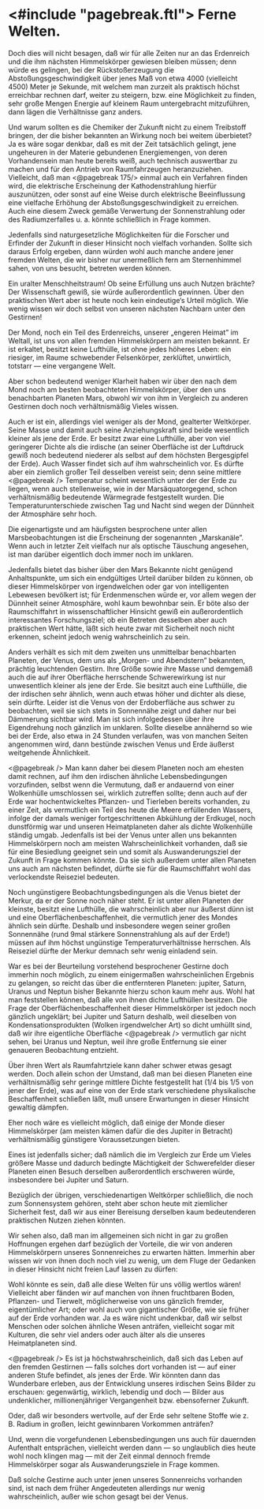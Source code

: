 <#include "pagebreak.ftl">
Ferne Welten.
=============

Doch dies will nicht besagen, daß wir für alle Zeiten nur
an das Erdenreich und die ihm nächsten Himmelskörper gewiesen
bleiben müssen; denn würde es gelingen, bei der Rückstoßerzeugung
die Abstoßungsgeschwindigkeit über jenes Maß von etwa
4000 (vielleicht 4500) Meter je Sekunde, mit welchem man zurzeit
als praktisch höchst erreichbar rechnen darf, weiter zu steigern,
bzw. eine Möglichkeit zu finden, sehr große Mengen Energie
auf kleinem Raum untergebracht mitzuführen, dann lägen
die Verhältnisse ganz anders.

Und warum sollten es die Chemiker der Zukunft nicht zu
einem Treibstoff bringen, der die bisher bekannten an Wirkung
noch bei weitem überbietet? Ja es wäre sogar denkbar, daß es
mit der Zeit tatsächlich gelingt, jene ungeheuren in der Materie
gebundenen Energiemengen, von deren Vorhandensein man heute
bereits weiß, auch technisch auswertbar zu machen und für den
Antrieb von Raumfahrzeugen heranzuziehen. Vielleicht, daß man
\<@pagebreak 175/> einmal auch ein Verfahren finden wird, die elektrische Erscheinung
der Kathodenstrahlung hierfür auszunützen, oder sonst auf
eine Weise durch elektrische Beeinflussung eine vielfache Erhöhung
der Abstoßungsgeschwindigkeit zu erreichen. Auch eine diesem
Zweck gemäße Verwertung der Sonnenstrahlung oder des Radiumzerfalles
u. a. könnte schließlich in Frage kommen.

Jedenfalls sind naturgesetzliche Möglichkeiten für die Forscher
und Erfinder der Zukunft in dieser Hinsicht noch vielfach vorhanden.
Sollte sich daraus Erfolg ergeben, dann würden wohl
auch manche andere jener fremden Welten, die wir bisher nur
unermeßlich fern am Sternenhimmel sahen, von uns besucht,
betreten werden können.

Ein uralter Menschheitstraum! Ob seine Erfüllung uns auch
Nutzen brächte? Der Wissenschaft gewiß, sie würde außerordentlich
gewinnen. Über den praktischen Wert aber ist heute
noch kein eindeutige‘s Urteil möglich. Wie wenig wissen wir
doch selbst von unseren nächsten Nachbarn unter den Gestirnen!

Der Mond, noch ein Teil des Erdenreichs, unserer „engeren
Heimat” im Weltall, ist uns von allen fremden Himmelskörpern
am meisten bekannt. Er ist erkaltet, besitzt keine Lufthülle, ist ohne
jedes höheres Leben: ein riesiger, im Raume schwebender Felsenkörper,
zerklüftet, unwirtlich, totstarr — eine vergangene Welt.

Aber schon bedeutend weniger Klarheit haben wir über den
nach dem Mond noch am besten beobachteten Himmelskörper,
über den uns benachbarten Planeten Mars, obwohl wir von ihm
in Vergleich zu anderen Gestirnen doch noch verhältnismäßig
Vieles wissen.

Auch er ist ein, allerdings viel weniger als der Mond, gealterter
Weltkörper. Seine Masse und damit auch seine Anziehungskraft
sind beide wesentlich kleiner als jene der Erde. Er besitzt zwar
eine Lufthülle, aber von viel geringerer Dichte als die irdische
(an seiner Oberfläche ist der Luftdruck gewiß noch bedeutend
niederer als selbst auf dem höchsten Bergesgipfel der Erde). Auch
Wasser findet sich auf ihm wahrscheinlich vor. Es dürfte aber
ein ziemlich großer Teil desselben vereist sein; denn seine mittlere
\<@pagebreak /> Temperatur scheint wesentlich unter der der Erde zu liegen,
wenn auch stellenweise, wie in der Marsäquatorgegend, schon
verhältnismäßig bedeutende Wärmegrade festgestellt wurden. Die
Temperaturunterschiede zwischen Tag und Nacht sind wegen der
Dünnheit der Atmosphäre sehr hoch.

Die eigenartigste und am häufigsten besprochene unter allen
Marsbeobachtungen ist die Erscheinung der sogenannten „Marskanäle”.
Wenn auch in letzter Zeit vielfach nur als optische Täuschung
angesehen, ist man darüber eigentlich doch immer noch im
unklaren.

Jedenfalls bietet das bisher über den Mars Bekannte nicht genügend
Anhaltspunkte, um sich ein endgültiges Urteil darüber
bilden zu können, ob dieser Himmelskörper von irgendwelchen
oder gar von intelligenten Lebewesen bevölkert ist; für Erdenmenschen
würde er, vor allem wegen der Dünnheit seiner Atmosphäre,
wohl kaum bewohnbar sein. Er böte also der Raumschiffahrt
in wissenschaftlicher Hinsicht gewiß ein außerordentlich
interessantes Forschungsziel; ob ein Betreten desselben
aber auch praktischen Wert hätte, läßt sich heute zwar mit
Sicherheit noch nicht erkennen, scheint jedoch wenig wahrscheinlich zu sein.

Anders verhält es sich mit dem zweiten uns unmittelbar benachbarten
Planeten, der Venus, dem uns als „Morgen- und
Abendstern” bekannten, prächtig leuchtenden Gestirn. Ihre
Größe sowie ihre Masse und demgemäß auch die auf ihrer Oberfläche
herrschende Schwerewirkung ist nur unwesentlich kleiner
als jene der Erde. Sie besitzt auch eine Lufthülle, die der irdischen
sehr ähnlich, wenn auch etwas höher und dichter als diese,
sein dürfte. Leider ist die Venus von der Erdoberfläche aus
schwer zu beobachten, weil sie sich stets in Sonnennähe zeigt
und daher nur bei Dämmerung sichtbar wird. Man ist sich infolgedessen
über ihre Eigendrehung noch gänzlich im unklaren. Sollte
dieselbe annähernd so wie bei der Erde, also etwa in 24 Stunden
verlaufen, was von manchen Seiten angenommen wird, dann bestünde
zwischen Venus und Erde äußerst weitgehende Ähnlichkeit.

\<@pagebreak /> Man kann daher bei diesem Planeten noch am ehesten damit
rechnen, auf ihm den irdischen ähnliche Lebensbedingungen vorzufinden,
selbst wenn die Vermutung, daß er andauernd von einer
Wolkenhülle umschlossen sei, wirklich zutreffen sollte; denn auch
auf der Erde war hochentwickeltes Pflanzen- und Tierleben bereits
vorhanden, zu einer Zeit, als vermutlich ein Teil des heute
die Meere erfüllenden Wassers, infolge der damals weniger fortgeschrittenen
Abkühlung der Erdkugel, noch dunstförmig war
und unseren Heimatplaneten daher als dichte Wolkenhülle ständig
umgab. Jedenfalls ist bei der Venus unter allen uns bekannten
Himmelskörpern noch am meisten Wahrscheinlichkeit
vorhanden, daß sie für eine Besiedlung geeignet sein und somit
als Auswanderungsziel der Zukunft in Frage kommen könnte.
Da sie sich außerdem unter allen Planeten uns auch am nächsten
befindet, dürfte sie für die Raumschiffahrt wohl das verlockendste
Reiseziel bedeuten.

Noch ungünstigere Beobachtungsbedingungen als die Venus
bietet der Merkur, da er der Sonne noch näher steht. Er ist
unter allen Planeten der kleinste, besitzt eine Lufthülle, die wahrscheinlich
aber nur äußerst dünn ist und eine Oberflächenbeschaffenheit,
die vermutlich jener des Mondes ähnlich sein dürfte.
Deshalb und insbesondere wegen seiner großen Sonnennähe (rund
9mal stärkere Sonnenstrahlung als auf der Erde!) müssen auf
ihm höchst ungünstige Temperaturverhältnisse herrschen. Als
Reiseziel dürfte der Merkur demnach sehr wenig einladend sein.

War es bei der Beurteilung vorstehend besprochener Gestirne
doch immerhin noch möglich, zu einem einigermaßen wahrscheinlichen
Ergebnis zu gelangen, so reicht das über die entfernteren
Planeten: jupiter, Saturn, Uranus und Neptun bisher Bekannte
hierzu schon kaum mehr aus. Wohl hat man feststellen
können, daß alle von ihnen dichte Lufthüllen besitzen. Die
Frage der Oberflächenbeschaffenheit dieser Himmelskörper ist
jedoch noch gänzlich ungeklärt; bei Jupiter und Saturn deshalb,
weil dieselben von Kondensationsprodukten (Wolken irgendwelcher
Art) so dicht umhüllt sind, daß wir ihre eigentliche Oberfläche
\<@pagebreak /> vermutlich gar nicht sehen, bei Uranus und Neptun, weil
ihre große Entfernung sie einer genaueren Beobachtung entzieht.

Über ihren Wert als Raumfahrtziele kann daher schwer etwas
gesagt werden. Doch allein schon der Umstand, daß man bei
diesen Planeten eine verhältnismäßig sehr geringe mittlere Dichte
festgestellt hat (1/4 bis 1/5 von jener der Erde), was auf eine von
der Erde stark verschiedene physikalische Beschaffenheit schließen
läßt, muß unsere Erwartungen in dieser Hinsicht gewaltig dämpfen.

Eher noch wäre es vielleicht möglich, daß einige der Monde
dieser Himmelskörper (am meisten kämen dafür die des Jupiter
in Betracht) verhältnismäßig günstigere Voraussetzungen bieten.

Eines ist jedenfalls sicher; daß nämlich die im Vergleich zur
Erde um Vieles größere Masse und dadurch bedingte Mächtigkeit
der Schwerefelder dieser Planeten einen Besuch derselben
außerordentlich erschweren würde, insbesondere bei Jupiter und
Saturn.

Bezüglich der übrigen, verschiedenartigen Weltkörper schließlich,
die noch zum Sonnensystem gehören, steht aber schon heute
mit ziemlicher Sicherheit fest, daß wir aus einer Bereisung derselben
kaum bedeutenderen praktischen Nutzen ziehen könnten.

Wir sehen also, daß man im allgemeinen sich nicht in gar zu
großen Hoffnungen ergehen darf bezüglich der Vorteile, die wir
von anderen Himmelskörpern unseres Sonnenreiches zu erwarten
hätten. Immerhin aber wissen wir von ihnen doch noch viel
zu wenig, um dem Fluge der Gedanken in dieser Hinsicht nicht
freien Lauf lassen zu dürfen:

Wohl könnte es sein, daß alle diese Welten für uns völlig
wertlos wären! Vielleicht aber fänden wir auf manchen von
ihnen fruchtbaren Boden, Pflanzen- und Tierwelt, möglicherweise
von uns gänzlich fremder, eigentümlicher Art; oder wohl
auch von gigantischer Größe, wie sie früher auf der Erde vorhanden
war. Ja es wäre nicht undenkbar, daß wir selbst Menschen
oder solchen ähnliche Wesen anträfen, vielleicht sogar mit
Kulturen, die sehr viel anders oder auch älter als die unseres
Heimatplaneten sind.

\<@pagebreak /> Es ist ja höchstwahrscheinlich, daß sich das Leben auf den
fremden Gestirnen — falls solches dort vorhanden ist — auf
einer anderen Stufe befindet, als jenes der Erde. Wir könnten
dann das Wunderbare erleben, aus der Entwicklung unseres irdischen
Seins Bilder zu erschauen: gegenwärtig, wirklich, lebendig
und doch — Bilder aus undenklicher, millionenjähriger Vergangenheit
bzw. ebensoferner Zukunft.

Oder, daß wir besonders wertvolle, auf der Erde sehr seltene
Stoffe wie z. B. Radium in großen, leicht gewinnbaren Vorkommen anträfen?

Und, wenn die vorgefundenen Lebensbedingungen uns auch für
dauernden Aufenthalt entsprächen, vielleicht werden dann —
so unglaublich dies heute wohl noch klingen mag — mit der
Zeit einmal dennoch fremde Himmelskörper sogar als Auswanderungsziele in Frage kommen.

Daß solche Gestirne auch unter jenen unseres Sonnenreichs
vorhanden sind, ist nach dem früher Angedeuteten allerdings
nur wenig wahrscheinlich, außer wie schon gesagt bei der Venus.

